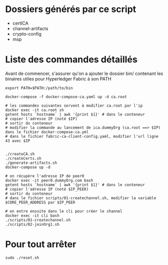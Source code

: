 # Dossiers générés par ce script
- certICA
- channel-artifacts
- crypto-config
- msp

# Liste des commandes détaillés
Avant de commencer, s'assurer qu'on a ajouter le dossier bin/ contenant les binaires utiles pour Hyperledger Fabric à son PATH
```
export PATH=$PATH:/path/to/bin
```

```
docker-compose -f docker-compose-ca.yaml up -d ca.root

# les commandes suivantes servent à modifier ca.root par l'ip
docker exec -it ca.root sh
getent hosts `hostname` | awk '{print $1}' # dans le conteneur
# copier l'adresse IP (noté $IP)
# sortir du conteneur
# modifier la commande au lancement de ica.dummyOrg (ca.root ==> $IP) dans le fichier docker-compose-ca.yml
# dans le fichier fabric-ca-client-config.yaml, modifier l'url ligne 43 avec $IP


./createCA.sh
./createCerts.sh
./generate-artifacts.sh
docker-compose up -d

# on récupère l'adresse IP de peer0
docker exec -it peer0.dummyOrg.com bash
getent hosts `hostname` | awk '{print $1}' # dans le conteneur
# copier l'adresse IP (noté $IP_PEER)
# sortir du conteneur
# dans le fichier scripts/01-createchannel.sh, modifier la variable $CORE_PEER_ADDRESS par $IP_PEER

# on entre ensuite dans le cli pour créer le channel
docker exec -it cli bash
./scripts/01-createchannel.sh
./scripts/02-joinOrg1.sh
```

# Pour tout arrêter
```
sudo ./reset.sh
``` 